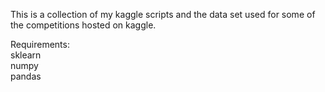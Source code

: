 This is a collection of my kaggle scripts and the data set used for some of the competitions hosted on kaggle.

Requirements:
<br/>
sklearn
<br/>
numpy
<br/>
pandas


